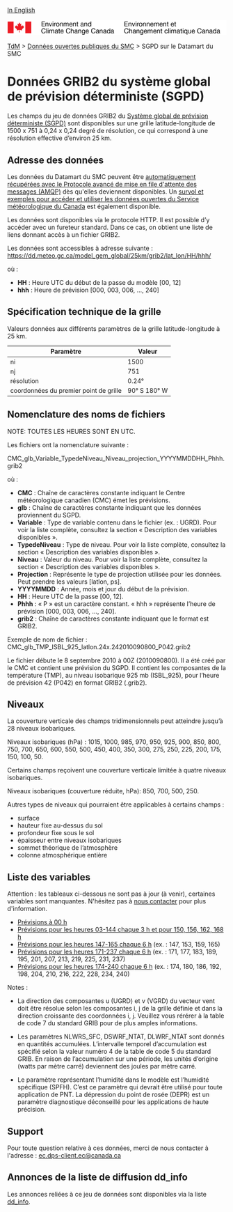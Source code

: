 [In English](readme_rdps-datamart_en.md)


![ECCC logo](../../img_eccc-logo.png)


[TdM](../../readme_fr.md) > [Données ouvertes publiques du SMC](../readme_fr.md) > SGPD sur le Datamart du SMC


# Données GRIB2 du système global de prévision déterministe (SGPD)

Les champs du jeu de données GRIB2 du [Système global de prévision déterministe (SGPD)](readme_gdps_fr.md) sont disponibles sur une grille latitude-longitude de 1500 x 751 à 0,24 x 0,24 degré de résolution, ce qui correspond à une résolution effective d’environ 25 km.

## Adresse des données 

Les données du Datamart du SMC peuvent être [automatiquement récupérées avec le Protocole avancé de mise en file d'attente des messages (AMQP)](../../msc-datamart/amqp_fr.md) dès qu'elles deviennent disponibles. Un [survol et exemples pour accéder et utiliser les données ouvertes du Service météorologique du Canada](../../usage-overview/readme_fr.md) est également disponible.

Les données sont disponibles via le protocole HTTP. Il est possible d’y accéder avec un fureteur standard. Dans ce cas, on obtient une liste de liens donnant accès à un fichier GRIB2.

Les données sont accessibles à adresse suivante :
https://dd.meteo.gc.ca/model_gem_global/25km/grib2/lat_lon/HH/hhh/

où :

* __HH__ : Heure UTC du début de la passe du modèle [00, 12]
* __hhh__ : Heure de prévision [000, 003, 006, ..., 240]

## Spécification technique de la grille

Valeurs données aux différents paramètres de la grille latitude-longitude à 25 km.

| Paramètre | Valeur |
| ------ | ------ |
| ni | 1500 |
| nj | 751 | 
| résolution | 0.24° |
| coordonnées du premier point de grille | 90° S  180° W | 


## Nomenclature des noms de fichiers 

NOTE: TOUTES LES HEURES SONT EN UTC.

Les fichiers ont la nomenclature suivante :

CMC_glb_Variable_TypedeNiveau_Niveau_projection_YYYYMMDDHH_Phhh.grib2

où :

* __CMC__ : Chaîne de caractères constante indiquant le Centre météorologique canadien (CMC) émet les prévisions.
* __glb__ : Chaîne de caractères constante indiquant que les données proviennent du SGPD.
* __Variable__ : Type de variable contenu dans le fichier (ex. : UGRD). Pour voir la liste complète, consultez la section « Description des variables disponibles ».
* __TypedeNiveau__ : Type de niveau. Pour voir la liste complète, consultez la section « Description des variables disponibles ».
* __Niveau__ : Valeur du niveau. Pour voir la liste complète, consultez la section « Description des variables disponibles ».
* __Projection__ : Représente le type de projection utilisée pour les données. Peut prendre les valeurs [latlon, ps].
* __YYYYMMDD__ : Année, mois et jour du début de la prévision.
* __HH__ : Heure UTC de la passe [00, 12].
* __Phhh__ : « P » est un caractère constant. « hhh » représente l’heure de prévision [000, 003, 006, ..., 240].
* __grib2__ : Chaîne de caractères constante indiquant que le format est GRIB2.

Exemple de nom de fichier :
CMC_glb_TMP_ISBL_925_latlon.24x.242010090800_P042.grib2

Le fichier débute le 8 septembre 2010 à 00Z (2010090800). Il a été créé par le CMC et contient une prévision du SGPD. Il contient les composantes de la température (TMP), au niveau isobarique 925 mb (ISBL_925), pour l’heure de prévision 42 (P042) en format GRIB2 (.grib2).


## Niveaux  

La couverture verticale des champs tridimensionnels peut atteindre jusqu’à 28 niveaux isobariques.

Niveaux isobariques (hPa) : 1015, 1000, 985, 970, 950, 925, 900, 850, 800, 750, 700, 650, 600, 550, 500, 450, 400, 350, 300, 275, 250, 225, 200, 175, 150, 100, 50.

Certains champs reçoivent une couverture verticale limitée à quatre niveaux isobariques.

Niveaux isobariques (couverture réduite, hPa): 850, 700, 500, 250.

Autres types de niveaux qui pourraient être applicables à certains champs :

* surface
* hauteur fixe au-dessus du sol
* profondeur fixe sous le sol
* épaisseur entre niveaux isobariques
* sommet théorique de l’atmosphère
* colonne atmosphérique entière

## Liste des variables

Attention : les tableaux ci-dessous ne sont pas à jour (à venir), certaines variables sont manquantes. N'hésitez pas à [nous contacter](mailto:ec.dps-client.ec@canada.ca) pour plus d'information.

* [Prévisions à 00 h](https://meteo.gc.ca/grib/GLB_HR/GLB_latlonp24xp24_P000_deterministic_f.html)
* [Prévisions pour les heures 03-144 chaque 3 h et pour 150, 156, 162, 168 h](https://meteo.gc.ca/grib/GLB_HR/GLB_latlonp24xp24_P003144_03_and_P150168_06_deterministic_f.html)
* [Prévisions pour les heures 147-165 chaque 6 h](https://meteo.gc.ca/grib/GLB_HR/GLB_latlonp24xp24_P147165_06_deterministic_f.html) (ex. : 147, 153, 159, 165)
* [Prévisions pour les heures 171-237 chaque 6 h](https://meteo.gc.ca/grib/GLB_HR/GLB_latlonp24xp24_P171237_06_deterministic_f.html) (ex. : 171, 177, 183, 189, 195, 201, 207, 213, 219, 225, 231, 237)
* [Prévisions pour les heures 174-240 chaque 6 h](https://meteo.gc.ca/grib/GLB_HR/GLB_latlonp24xp24_P174240_06_deterministic_f.html) (ex. : 174, 180, 186, 192, 198, 204, 210, 216, 222, 228, 234, 240)

Notes :

* La direction des composantes u (UGRD) et v (VGRD) du vecteur vent doit être résolue selon les composantes i, j de la grille définie et dans la direction croissante des coordonnées i, j. Veuillez vous rérérer à la table de code 7 du standard GRIB pour de plus amples informations.
    
* Les paramètres NLWRS_SFC, DSWRF_NTAT, DLWRF_NTAT sont donnés en quantités accumulées. L’intervalle temporel d’accumulation est spécifié selon la valeur numéro 4 de la table de code 5 du standard GRIB. En raison de l’accumulation sur une période, les unités d’origine (watts par mètre carré) deviennent des joules par mètre carré.
    
* Le paramètre représentant l’humidité dans le modèle est l’humidité spécifique (SPFH). C’est ce paramètre qui devrait être utilisé pour toute application de PNT. La dépression du point de rosée (DEPR) est un paramètre diagnostique déconseillé pour les applications de haute précision.

## Support

Pour toute question relative à ces données, merci de nous contacter à l'adresse : ec.dps-client.ec@canada.ca


## Annonces de la liste de diffusion dd_info 

Les annonces reliées à ce jeu de données sont disponibles via la liste [dd_info](https://lists.ec.gc.ca/cgi-bin/mailman/listinfo/dd_info).

















